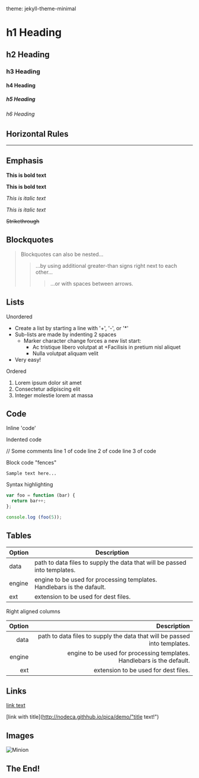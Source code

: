 theme: jekyll-theme-minimal

# h1 Heading
## h2 Heading
### h3 Heading
#### h4 Heading
##### h5 Heading
###### h6 Heading


## Horizontal Rules

___


## Emphasis

**This is bold text**

__This is bold text__

*This is italic text*

_This is italic text_

~~Strikethrough~~


## Blockquotes


>Blockquotes can also be nested...
>>...by using additional greater-than signs right next to each other...
> > >...or with spaces between arrows.


## Lists

Unordered

+ Create a list by starting a line with '+', '-', or '*'
+ Sub-lists are made by indenting 2 spaces
  - Marker character change forces a new list start:
    * Ac tristique libero volutpat at
    +Facilisis in pretium nisl aliquet
    - Nulla volutpat aliquam velit
+ Very easy!

Ordered

1. Lorem ipsum dolor sit amet
2. Consectetur adipiscing elit
3. Integer molestie lorem at massa

## Code

Inline 'code'

Indented code

  // Some comments
  line 1 of code
  line 2 of code
  line 3 of code


Block code "fences"

```
Sample text here...
```

Syntax highlighting

```js
var foo = function (bar) {
  return bar++;
};

console.log (foo(5));
```

## Tables

| Option | Description |
| ------ | ----------- |
| data   | path to data files to supply the data that will be passed into templates. |
|engine  | engine to be used for processing templates. Handlebars is the dafault. |
|ext     | extension to be used for dest files. |

Right aligned columns

| Option | Description |
| -----: | ----------: |
| data   | path to data files to supply the data that will be passed into templates. |
| engine | engine to be used for processing templates. Handlebars is the default. |
| ext    | extension to be used for dest files. |


## Links

[link text](http://dev.nodeca.com)

[link with title](http://nodeca.githhub.io/pica/demo/"title text!")

## Images

![Minion](https://octodex.github.com/images/minion.png)

## The End!
